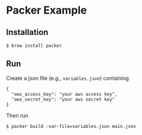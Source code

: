 # Packer Example

## Installation

```shell
$ brew install packer
```

## Run

Create a json file (e.g., `variables.json`) containing

```
{
  "aws_access_key": "your aws access key",
  "aws_secret_key": "your aws secret key"
}
```

Then run

```shell
$ packer build -var-file=variables.json main.json
```

